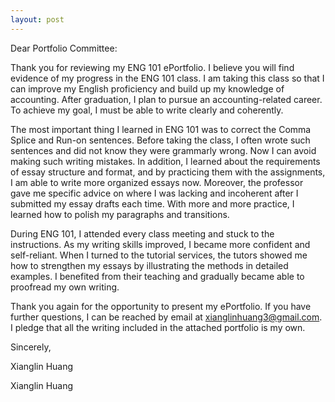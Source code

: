 ```yaml
---
layout: post
---
```


Dear Portfolio Committee:
 
Thank you for reviewing my ENG 101 ePortfolio. I believe you will find evidence of my progress in the ENG 101 class. I am taking this class so that I can improve my English proficiency and build up my knowledge of accounting. After graduation, I plan to pursue an accounting-related career. To achieve my goal, I must be able to write clearly and coherently.
 
The most important thing I learned in ENG 101 was to correct the Comma Splice and Run-on sentences. Before taking the class, I often wrote such sentences and did not know they were grammarly wrong. Now I can avoid making such writing mistakes. In addition, I learned about the requirements of essay structure and format, and by practicing them with the assignments, I am able to write more organized essays now. Moreover, the professor gave me specific advice on where I was lacking and incoherent after I submitted my essay drafts each time. With more and more practice, I learned how to polish my paragraphs and transitions.  
 
During ENG 101, I attended every class meeting and stuck to the instructions. As my writing skills improved, I became more confident and self-reliant. When I turned to the tutorial services, the tutors showed me how to strengthen my essays by illustrating the methods in detailed examples. I benefited from their teaching and gradually became able to proofread my own writing.
 
Thank you again for the opportunity to present my ePortfolio. If you have further questions, I can be reached by email at xianglinhuang3@gmail.com. I pledge that all the writing included in the attached portfolio is my own.
 
Sincerely,
 
Xianglin Huang
 
Xianglin Huang
